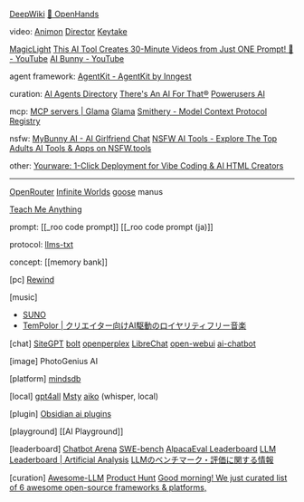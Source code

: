 


[DeepWiki](https://deepwiki.com/)
[🙌 OpenHands](https://github.com/All-Hands-AI/OpenHands)


video:
[Animon](https://www.animon.ai/explore)
[Director](https://github.com/video-db/Director)
[Keytake](https://www.keytake.ai/)


[MagicLight](https://magiclight.ai/)
[This AI Tool Creates 30-Minute Videos from Just ONE Prompt! 🚀 - YouTube](https://www.youtube.com/watch?v=7GfjL-3IoS4&t=149s)
[AI Bunny - YouTube](https://www.youtube.com/@AIBunnyOfficial)


agent framework:
[AgentKit - AgentKit by Inngest](https://agentkit.inngest.com/overview)


curation:
[AI Agents Directory](https://aiagentsdirectory.com/)
[There's An AI For That®](https://theresanaiforthat.com/)
[Powerusers AI](https://powerusers.ai/)

mcp:
[MCP servers | Glama](https://glama.ai/mcp/servers)
[Glama](https://glama.ai/chat)
[Smithery - Model Context Protocol Registry](https://smithery.ai/)

nsfw:
[MyBunny AI - AI Girlfriend Chat](https://mybunny.ai/)
[NSFW AI Tools - Explore The Top Adults AI Tools & Apps on NSFW.tools](https://nsfw.tools/)

other:
[Yourware: 1-Click Deployment for Vibe Coding & AI HTML Creators](https://www.yourware.so/)




---

[OpenRouter](https://openrouter.ai/)
[Infinite Worlds](https://infiniteworlds.app/)
[goose](https://github.com/block/goose)
manus

[Teach Me Anything](https://tma.live/)


prompt:
[[_roo code prompt]]
[[_roo code prompt (ja)]]

protocol:
[llms-txt](https://llmstxt.org/)

concept:
[[memory bank]]



[pc]
[Rewind](https://www.rewind.ai/)


[music]
- [SUNO](https://suno.com/)
- [TemPolor | クリエイター向けAI駆動のロイヤリティフリー音楽](https://www.tempolor.com/ja)


[chat]
[SiteGPT](https://sitegpt.ai/)
[bolt](https://bolt.new/)
[openperplex](https://openperplex.com/)
[LibreChat](https://www.librechat.ai/)
[open-webui](https://github.com/open-webui/open-webui)
[ai-chatbot](https://github.com/vercel/ai-chatbot)

[image]
PhotoGenius AI


[platform]
[mindsdb](https://github.com/mindsdb/mindsdb)


[local]
[gpt4all](https://www.nomic.ai/gpt4all)
[Msty](https://msty.app/)
[aiko](https://sindresorhus.com/aiko) (whisper, local)


[plugin]
[Obsidian ai plugins](https://publish.obsidian.md/hub/02+-+Community+Expansions/02.05+All+Community+Expansions/Plugins/ai-research-assistant)


[playground]
[[AI Playground]]



[leaderboard]
[Chatbot Arena](https://lmarena.ai/)
[SWE-bench](https://www.swebench.com/)
[AlpacaEval Leaderboard](https://tatsu-lab.github.io/alpaca_eval/)
[LLM Leaderboard | Artificial Analysis](https://artificialanalysis.ai/leaderboards/models)
[LLMのベンチマーク・評価に関する情報](https://zenn.dev/karaage0703/articles/43f3fa5aa9bf1f)


[curation]
[Awesome-LLM](https://github.com/Hannibal046/Awesome-LLM)
[Product Hunt](https://www.producthunt.com/)
[Good morning! We just curated list of 6 awesome open-source frameworks & platforms,](https://x.com/helicone_ai/status/1833203817967768036)

